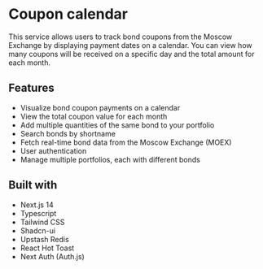 # Coupon calendar

This service allows users to track bond coupons from the Moscow Exchange by displaying payment dates on a calendar. You can view how many coupons will be received on a specific day and the total amount for each month.

## Features

- Visualize bond coupon payments on a calendar
- View the total coupon value for each month
- Add multiple quantities of the same bond to your portfolio
- Search bonds by shortname
- Fetch real-time bond data from the Moscow Exchange (MOEX)
- User authentication
- Manage multiple portfolios, each with different bonds

## Built with

- Next.js 14
- Typescript
- Tailwind CSS
- Shadcn-ui
- Upstash Redis
- React Hot Toast
- Next Auth (Auth.js)
